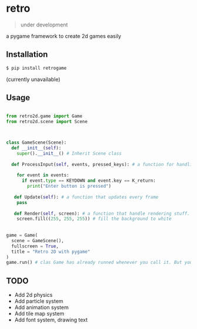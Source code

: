 # retro
> under development

a pygame framework to create 2d games easily

## Installation

```bash
$ pip install retrogame
```
(currently unavailable)


## Usage

```python

from retro2d.game import Game
from retro2d.scene import Scene



class GameScene(Scene):
  def __init__(self):
    super().__init__() # Inherit Scene class
    
  def ProcessInput(self, events, pressed_keys): # a function for handling inputs
  
    for event in events:
      if event.type == KEYDOWN and event.key == K_return:
        print("Enter button is pressed")
    
   def Update(self): # a function that updates every frame
    pass
    
   def Render(self, screen): # a function that handle rendering stuff.
    screen.fill((255, 255, 255)) # fill the background to white
    
    
game = Game(
  scene = GameScene(),
  fullscreen = True,
  title = "Retro 2D with pygame"
)
game.run() # clas Game has already runned whenever you call it. But you can use game.run() as well.

```

## TODO
- Add 2d physics 
- Add particle system
- Add animation system
- Add tile map system
- Add font system, drawing text 

